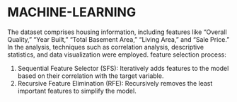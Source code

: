 # MACHINE-LEARNING
The dataset comprises housing information, including features like “Overall Quality,” “Year Built,” “Total Basement Area,” “Living Area,” and “Sale Price.” In the analysis, techniques such as correlation analysis, descriptive statistics, and data visualization were employed. 
feature selection process:

1. Sequential Feature Selector (SFS): Iteratively adds features to the model based on their correlation with the target variable.
2. Recursive Feature Elimination (RFE): Recursively removes the least important features to simplify the model.
